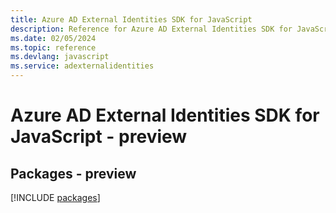 ```yaml
---
title: Azure AD External Identities SDK for JavaScript
description: Reference for Azure AD External Identities SDK for JavaScript
ms.date: 02/05/2024
ms.topic: reference
ms.devlang: javascript
ms.service: adexternalidentities
---
```

# Azure AD External Identities SDK for JavaScript - preview
## Packages - preview
[!INCLUDE [packages](ad-external-identities-index.md)]